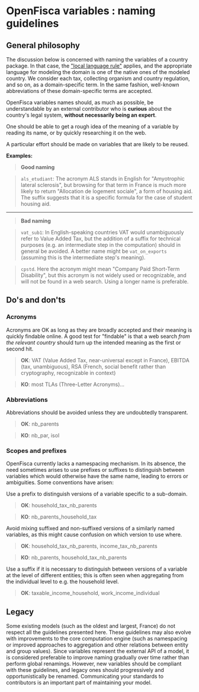 OpenFisca variables : naming guidelines
=======================================

General philosophy
------------------

The discussion below is concerned with naming the variables of a country package. In that case, the ["local language rule"](language.md) applies, and the appropriate language for modeling the domain is one of the native ones of the modeled country. We consider each tax, collecting organism and country regulation, and so on, as a domain-specific term. In the same fashion, well-known abbreviations of these domain-specific terms are accepted.

OpenFisca variables names should, as much as possible, be understandable by an external contributor who is **curious** about the country's legal system, **without necessarily being an expert**.

One should be able to get a rough idea of the meaning of a variable by reading its name, or by quickly researching it on the web.

A particular effort should be made on variables that are likely to be reused.

**Examples:**

> **Good naming**

> `als_etudiant`: The acronym ALS stands in English for "Amyotrophic lateral sclerosis", but browsing for that term in France is much more likely to return "Allocation de logement sociale", a form of housing aid. The suffix suggests that it is a specific formula for the case of student housing aid.

----------

> **Bad naming**

>`vat_sub1`: In English-speaking countries VAT would unambiguously refer to Value Added Tax, but the addition of a suffix for technical purposes (e.g. an intermediate step in the computation) should in
general be avoided. A better name might be `vat_on_exports` (assuming this is the intermediate step's
meaning).

>`cpstd`. Here the acronym might mean "Company Paid Short-Term Disability", but this acronym is not widely used or recognizable, and will not be found in a web search. Using a longer name is preferable.


Do's and don'ts
---------------

### Acronyms

Acronyms are OK as long as they are broadly accepted and their meaning is quickly findable online. A good
test for "findable" is that a web search *from the relevant country* should turn up the intended meaning as the first or second hit.

>**OK**: VAT (Value Added Tax, near-universal except in France), EBITDA (tax, unambiguous), RSA (French, social benefit rather than cryptography, recognizable in context)

>**KO**: most TLAs (Three-Letter Acronyms)…

### Abbreviations

Abbreviations should be avoided unless they are undoubtedly transparent.
>**OK**: nb_parents

>**KO**: nb_par, isol


### Scopes and prefixes

OpenFisca currently lacks a namespacing mechanism. In its absence, the need sometimes arises to use prefixes or suffixes to distinguish between variables which would otherwise have the same name, leading to errors or ambiguities. Some conventions have arisen:

Use a prefix to distinguish versions of a variable specific to a sub-domain.
>**OK**: household_tax_nb_parents

>**KO**: nb_parents_household_tax

Avoid mixing suffixed and non-suffixed versions of a similarly named variables, as this might cause confusion on which version to use where.
>**OK**: household_tax_nb_parents, income_tax_nb_parents

>**KO**: nb_parents, household_tax_nb_parents

Use a suffix if it is necessary to distinguish between versions of a variable at the level of different entities; this is often seen when aggregating from the individual level to e.g. the household level.
>**OK**: taxable_income_household, work_income_individual


Legacy
------
Some existing models (such as the oldest and largest, France) do not respect all the guidelines presented here. These guidelines may also evolve with improvements to the core computation engine (such as namespacing or improved approaches to aggregation and other relations between entity and group values). Since variables represent the external API of a model, it is considered preferable to improve naming gradually over time rather than perform global renamings. However, new variables should be compliant with these guidelines, and legacy ones should progressively and opportunistically be renamed. Communicating your standards to contributors is an important part of maintaining your model.